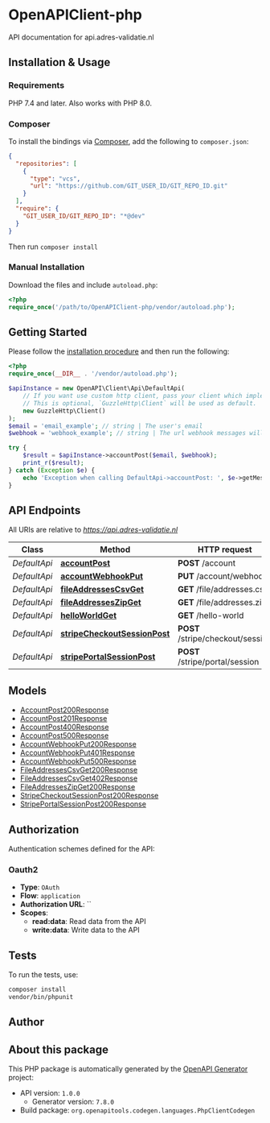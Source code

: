 # OpenAPIClient-php

API documentation for api.adres-validatie.nl


## Installation & Usage

### Requirements

PHP 7.4 and later.
Also works with PHP 8.0.

### Composer

To install the bindings via [Composer](https://getcomposer.org/), add the following to `composer.json`:

```json
{
  "repositories": [
    {
      "type": "vcs",
      "url": "https://github.com/GIT_USER_ID/GIT_REPO_ID.git"
    }
  ],
  "require": {
    "GIT_USER_ID/GIT_REPO_ID": "*@dev"
  }
}
```

Then run `composer install`

### Manual Installation

Download the files and include `autoload.php`:

```php
<?php
require_once('/path/to/OpenAPIClient-php/vendor/autoload.php');
```

## Getting Started

Please follow the [installation procedure](#installation--usage) and then run the following:

```php
<?php
require_once(__DIR__ . '/vendor/autoload.php');

$apiInstance = new OpenAPI\Client\Api\DefaultApi(
    // If you want use custom http client, pass your client which implements `GuzzleHttp\ClientInterface`.
    // This is optional, `GuzzleHttp\Client` will be used as default.
    new GuzzleHttp\Client()
);
$email = 'email_example'; // string | The user's email
$webhook = 'webhook_example'; // string | The url webhook messages will be sent to

try {
    $result = $apiInstance->accountPost($email, $webhook);
    print_r($result);
} catch (Exception $e) {
    echo 'Exception when calling DefaultApi->accountPost: ', $e->getMessage(), PHP_EOL;
}

```

## API Endpoints

All URIs are relative to *https://api.adres-validatie.nl*

Class | Method | HTTP request | Description
------------ | ------------- | ------------- | -------------
*DefaultApi* | [**accountPost**](docs/Api/DefaultApi.md#accountpost) | **POST** /account | 
*DefaultApi* | [**accountWebhookPut**](docs/Api/DefaultApi.md#accountwebhookput) | **PUT** /account/webhook | 
*DefaultApi* | [**fileAddressesCsvGet**](docs/Api/DefaultApi.md#fileaddressescsvget) | **GET** /file/addresses.csv | 
*DefaultApi* | [**fileAddressesZipGet**](docs/Api/DefaultApi.md#fileaddresseszipget) | **GET** /file/addresses.zip | 
*DefaultApi* | [**helloWorldGet**](docs/Api/DefaultApi.md#helloworldget) | **GET** /hello-world | 
*DefaultApi* | [**stripeCheckoutSessionPost**](docs/Api/DefaultApi.md#stripecheckoutsessionpost) | **POST** /stripe/checkout/session | 
*DefaultApi* | [**stripePortalSessionPost**](docs/Api/DefaultApi.md#stripeportalsessionpost) | **POST** /stripe/portal/session | 

## Models

- [AccountPost200Response](docs/Model/AccountPost200Response.md)
- [AccountPost201Response](docs/Model/AccountPost201Response.md)
- [AccountPost400Response](docs/Model/AccountPost400Response.md)
- [AccountPost500Response](docs/Model/AccountPost500Response.md)
- [AccountWebhookPut200Response](docs/Model/AccountWebhookPut200Response.md)
- [AccountWebhookPut401Response](docs/Model/AccountWebhookPut401Response.md)
- [AccountWebhookPut500Response](docs/Model/AccountWebhookPut500Response.md)
- [FileAddressesCsvGet200Response](docs/Model/FileAddressesCsvGet200Response.md)
- [FileAddressesCsvGet402Response](docs/Model/FileAddressesCsvGet402Response.md)
- [FileAddressesZipGet200Response](docs/Model/FileAddressesZipGet200Response.md)
- [StripeCheckoutSessionPost200Response](docs/Model/StripeCheckoutSessionPost200Response.md)
- [StripePortalSessionPost200Response](docs/Model/StripePortalSessionPost200Response.md)

## Authorization

Authentication schemes defined for the API:
### Oauth2

- **Type**: `OAuth`
- **Flow**: `application`
- **Authorization URL**: ``
- **Scopes**: 
    - **read:data**: Read data from the API
    - **write:data**: Write data to the API

## Tests

To run the tests, use:

```bash
composer install
vendor/bin/phpunit
```

## Author



## About this package

This PHP package is automatically generated by the [OpenAPI Generator](https://openapi-generator.tech) project:

- API version: `1.0.0`
    - Generator version: `7.8.0`
- Build package: `org.openapitools.codegen.languages.PhpClientCodegen`
